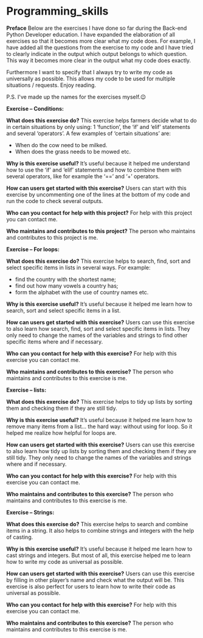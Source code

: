 # Programming_skills

**Preface**
Below are the exercises I have done so far during the Back-end Python Developer education. I have expanded the elaboration of all exercises so that it becomes more clear what my code does. For example, I have added all the questions from the exercise to my code and I have tried to clearly indicate in the output which output belongs to which question. This way it becomes more clear in the output what my code does exactly.

Furthermore I want to specify that I always try to write my code as universally as possible. This allows my code to be used for multiple situations / requests. Enjoy reading.

P.S. I've made up the names for the exercises myself.😉


**Exercise – Conditions:**

**What does this exercise do?**
This exercise helps farmers decide what to do in certain situations by only using: 1 ‘function’, the ‘if’ and ‘elif’ statements and several ‘operators’. A few examples of ‘certain situations’ are:

-	When do the cow need to be milked.
-	When does the grass needs to be mowed etc. 

**Why is this exercise useful?**
It’s useful because it helped me understand how to use the ‘if’ and ‘elif’ statements and how to combine them with several operators, like for example the ‘==’ and ‘+’ operators.

**How can users get started with this exercise?**
Users can start with this exercise by uncommenting one of the lines at the bottom of my code and run the code to check several outputs.

**Who can you contact for help with this project?**
For help with this project you can contact me.

**Who maintains and contributes to this project?**
The person who maintains and contributes to this project is me.


**Exercise – For loops:**

**What does this exercise do?**
This exercise helps to search, find, sort and select specific items in lists in several ways. For example:

-	find the country with the shortest name;
-	find out how many vowels a country has;
-	form the alphabet with the use of country names etc.

**Why is this exercise useful?**
It’s useful because it helped me learn how to search, sort and select specific items in  a list.

**How can users get started with this exercise?**
Users can use this exercise to also learn how search, find, sort and select specific items in lists. They only need to change the names of the variables and strings to find other specific items where and if necessary.

**Who can you contact for help with this exercise?**
For help with this exercise you can contact me.

**Who maintains and contributes to this exercise?**
The person who maintains and contributes to this exercise is me.


**Exercise – lists:**

**What does this exercise do?**
This exercise helps to tidy up lists by sorting them and checking them if they are still tidy.

**Why is this exercise useful?**
It’s useful because it helped me learn how to remove many items from a list… the hard way: without using for loop. So it helped me realize how helpful for loops are.

**How can users get started with this exercise?**
Users can use this exercise to also learn how tidy up lists by sorting them and checking them if they are still tidy. They only need to change the names of the variables and strings where and if necessary.

**Who can you contact for help with this exercise?**
For help with this exercise you can contact me.

**Who maintains and contributes to this exercise?**
The person who maintains and contributes to this exercise is me.


**Exercise – Strings:**

**What does this exercise do?**
This exercise helps to search and combine items in a string. It also helps to combine strings and integers with the help of casting.

**Why is this exercise useful?**
It’s useful because it helped me learn how to cast strings and integers. But most of all, this exercise helped me to learn how to write my code as universal as possible.

**How can users get started with this exercise?**
Users can use this exercise by filling in other player’s name and check what the output will be. This exercise is also perfect for users to learn how to write their code as universal as possible.

**Who can you contact for help with this exercise?**
For help with this exercise you can contact me.

**Who maintains and contributes to this exercise?**
The person who maintains and contributes to this exercise is me.
